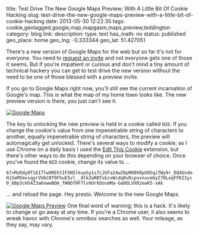 title: Test Drive The New Google Maps Preview; With A Little Bit Of Cookie Hacking
slug: test-drive-the-new-google-maps-preview-with-a-little-bit-of-cookie-hacking
date: 2013-05-30 12:22:35
tags: cookie,geotagged,google,map,mapgasm,maps,preview,teddington
category: blog
link: 
description: 
type: text
has_math: no
status: published
geo_place: home
geo_lng: -0.333344
geo_lat: 51.427051

There's a new version of Google Maps for the web but so far it's not for everyone. You need to <a href="https://maps.google.com/help/maps/helloworld/desktop/preview/" target="_blank">request an invite</a> and not everyone gets one of those it seems. But if you're impatient or curious and don't mind a tiny amount of technical hackery you can get to test drive the new version without the need to be one of those blessed with a preview invite.

If you go to Google Maps right now, you'll still see the current incarnation of Google's map. This is what the map of my home town looks like. The new preview version is there, you just can't see it.

<!-- TEASER_END -->

[![Google Maps](/wp-content/uploads/2013/05/Google-Maps-1024x721.png)](/wp-content/uploads/2013/05/Google-Maps.png "/wp-content/uploads/2013/05/Google-Maps.png")

The key to unlocking the new preview is held in a cookie called `NID`. If you change the cookie's value from one impenetrable string of characters to another, equally impenetrable string of characters, the preview will automagically get unlocked. There's several ways to modify a cookie; as I use Chrome on a daily basis I used the [Edit This Cookie](https://chrome.google.com/webstore/detail/edit-this-cookie/fngmhnnpilhplaeedifhccceomclgfbg?hl=en "https://chrome.google.com/webstore/detail/edit-this-cookie/fngmhnnpilhplaeedifhccceomclgfbg?hl=en") extension, but there's other ways to do this depending on your browser of choice. Once you've found the `NID` cookie, change its value to ...

`67=MzRdy0T16I7lw9REhtIF5N5lkuoSy1s7cJGFa24wZ6pRK0kRpU9SqiTWy9r_DQ4UxdmHjSeMImvsqgrVUbC0T9FhuESvl__dlkZwRBTxkzxWcdq8vDcpuvnuve6yI78LeqFFK21yc0_6Bp3cHS4Z3a6nwwBQm_fW8DfHF7lv6OrkDosmMa-GaDOLVXR2ewK5-xAk`

... and reload the page. Hey presto. Welcome to the new Google Maps.

[![Google Maps Preview](/wp-content/uploads/2013/05/Google-Maps-Preview-1024x721.png)](/wp-content/uploads/2013/05/Google-Maps-Preview.png "/wp-content/uploads/2013/05/Google-Maps-Preview.png")
One final word of warning; this is a hack. It's likely to change or go away at any time. If you're a Chrome user, it also seems to wreak havoc with Chrome's omnibox searches as well. Your mileage, as they say, may vary.





